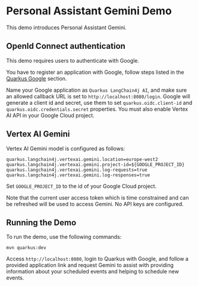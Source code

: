# Personal Assistant Gemini Demo

This demo introduces Personal Assistant Gemini.

## OpenId Connect authentication

This demo requires users to authenticate with Google.

You have to register an application with Google, follow steps listed in the [Quarkus Google](https://quarkus.io/guides/security-openid-connect-providers#google) section.

Name your Google application as `Quarkus LangChain4j AI`, and make sure an allowed callback URL is set to `http://localhost:8080/login`.
Google will generate a client id and secret, use them to set `quarkus.oidc.client-id` and `quarkus.oidc.credentials.secret` properties.
You must also enable Vertex AI API in your Google Cloud project.

## Vertex AI Gemini

Vertex AI Gemini model is configured as follows:

```properties
quarkus.langchain4j.vertexai.gemini.location=europe-west2
quarkus.langchain4j.vertexai.gemini.project-id=${GOOGLE_PROJECT_ID}
quarkus.langchain4j.vertexai.gemini.log-requests=true
quarkus.langchain4j.vertexai.gemini.log-responses=true
```

Set `GOOGLE_PROJECT_ID` to the id of your Google Cloud project.

Note that the current user access token which is time constrained and can be refreshed will be used to access Gemini.
No API keys are configured.

## Running the Demo

To run the demo, use the following commands:

```shell
mvn quarkus:dev
```

Access `http://localhost:8080`, login to Quarkus with Google, and follow a provided application link and request Gemini to assist with providing information about your scheduled events and helping to schedule new events.
